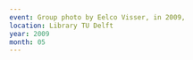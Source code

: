 ```yaml
---
event: Group photo by Eelco Visser, in 2009,
location: Library TU Delft
year: 2009
month: 05
---
```

